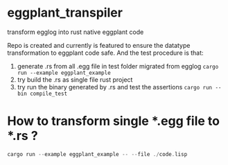 # eggplant_transpiler

transform egglog into rust native eggplant code

Repo is created and currently is featured to ensure the datatype transformation to eggplant code safe. And the test procedure is that:
1. generate .rs from all .egg file in test folder migrated from egglog
      `cargo run --example eggplant_example`
2. try build the .rs as single file rust project
3. try run the binary generated by .rs and test the assertions
     `cargo run --bin compile_test` 



# How to transform single *.egg file to *.rs ?

```rust
cargo run --example eggplant_example -- --file ./code.lisp
```
